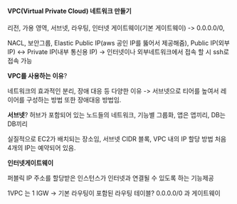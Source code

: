 #### VPC(Virtual Private Cloud) 네트워크 만들기

리전, 가용 영역, 서브넷, 라우팅, 인터넷 게이트웨이(기본 게이트웨이) -> 0.0.0.0/0, 

NACL, 보안그룹, Elastic Public IP(aws 공인 IP를 뚫어서 제공해줌), Public IP(외부 IP) <-> Private IP(내부 통신용 IP) -> 인터넷이나 외부네트워크에서 접속 할 시 ssh로 접속 가능



**VPC를 사용하는 이유**? 

네트워크의 효과적인 분리, 장애 대응 등 다양한 이유 -> 서브넷으로 티어를 높여서 레이어를 구성하는 방법 또한 장애대응 방법임.



**서브넷**? 허브가 포함되어 있는 노드들의 네트워크, 기능별 그룹화, 앱은 앱끼리, DB는 DB끼리

실질적으로 EC2가 배치되는 장소임, 서브넷 CIDR 블록, VPC 내의 IP 할당 방법 처음 4개의 IP는 예약되어 있음.



**인터넷게이트웨이**

퍼블릭 IP 주소를 할당받은 인스턴스가 인터넷과 연결될 수 있도록 하는 기능제공

1VPC 는 1 IGW -> 기본 라우팅이 포함된 라우팅 테이블? 0.0.0.0/0 과 게이트웨이